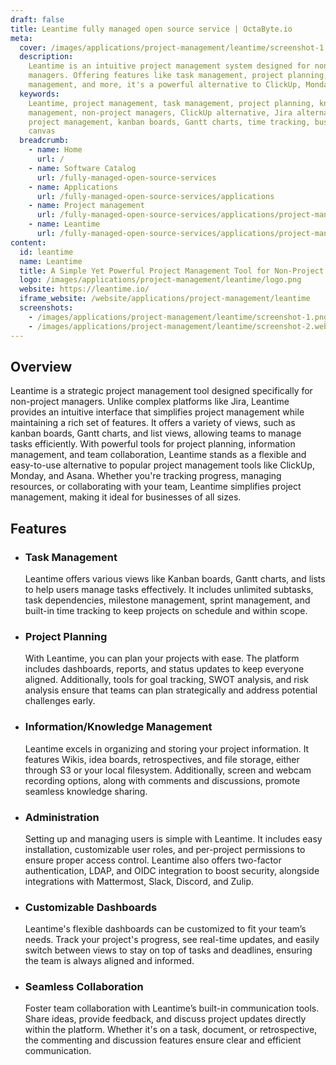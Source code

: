 ```yaml
---
draft: false
title: Leantime fully managed open source service | OctaByte.io
meta:
  cover: /images/applications/project-management/leantime/screenshot-1.png
  description:
    Leantime is an intuitive project management system designed for non-project
    managers. Offering features like task management, project planning, knowledge
    management, and more, it's a powerful alternative to ClickUp, Monday, and Asana.
  keywords:
    Leantime, project management, task management, project planning, knowledge
    management, non-project managers, ClickUp alternative, Jira alternative, simple
    project management, kanban boards, Gantt charts, time tracking, business model
    canvas
  breadcrumb:
    - name: Home
      url: /
    - name: Software Catalog
      url: /fully-managed-open-source-services
    - name: Applications
      url: /fully-managed-open-source-services/applications
    - name: Project management
      url: /fully-managed-open-source-services/applications/project-management
    - name: Leantime
      url: /fully-managed-open-source-services/applications/project-management/leantime
content:
  id: leantime
  name: Leantime
  title: A Simple Yet Powerful Project Management Tool for Non-Project Managers
  logo: /images/applications/project-management/leantime/logo.png
  website: https://leantime.io/
  iframe_website: /website/applications/project-management/leantime
  screenshots:
    - /images/applications/project-management/leantime/screenshot-1.png
    - /images/applications/project-management/leantime/screenshot-2.webp
---
```


## Overview

Leantime is a strategic project management tool designed specifically for non-project managers. Unlike complex platforms like Jira, Leantime provides an intuitive interface that simplifies project management while maintaining a rich set of features. It offers a variety of views, such as kanban boards, Gantt charts, and list views, allowing teams to manage tasks efficiently. With powerful tools for project planning, information management, and team collaboration, Leantime stands as a flexible and easy-to-use alternative to popular project management tools like ClickUp, Monday, and Asana. Whether you're tracking progress, managing resources, or collaborating with your team, Leantime simplifies project management, making it ideal for businesses of all sizes.

## Features

- ### Task Management

  Leantime offers various views like Kanban boards, Gantt charts, and lists to help users manage tasks effectively. It includes unlimited subtasks, task dependencies, milestone management, sprint management, and built-in time tracking to keep projects on schedule and within scope.

- ### Project Planning

  With Leantime, you can plan your projects with ease. The platform includes dashboards, reports, and status updates to keep everyone aligned. Additionally, tools for goal tracking, SWOT analysis, and risk analysis ensure that teams can plan strategically and address potential challenges early.

- ### Information/Knowledge Management

  Leantime excels in organizing and storing your project information. It features Wikis, idea boards, retrospectives, and file storage, either through S3 or your local filesystem. Additionally, screen and webcam recording options, along with comments and discussions, promote seamless knowledge sharing.

- ### Administration

  Setting up and managing users is simple with Leantime. It includes easy installation, customizable user roles, and per-project permissions to ensure proper access control. Leantime also offers two-factor authentication, LDAP, and OIDC integration to boost security, alongside integrations with Mattermost, Slack, Discord, and Zulip.

- ### Customizable Dashboards

  Leantime's flexible dashboards can be customized to fit your team’s needs. Track your project's progress, see real-time updates, and easily switch between views to stay on top of tasks and deadlines, ensuring the team is always aligned and informed.

- ### Seamless Collaboration

  Foster team collaboration with Leantime’s built-in communication tools. Share ideas, provide feedback, and discuss project updates directly within the platform. Whether it's on a task, document, or retrospective, the commenting and discussion features ensure clear and efficient communication.
